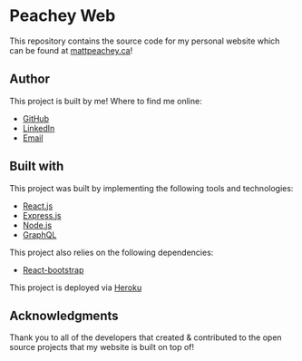 # Peachey Web
This repository contains the source code for my personal website which can be found at [mattpeachey.ca](http://mattpeachey.ca)!

## Author
This project is built by me!  Where to find me online:
* [GitHub](github.com/peacheym)
* [LinkedIn](linkedin.com/in/matt-peachey-02bb11152?originalSubdomain=ca)
* [Email](mailto:peacheym@dal.ca)

## Built with
This project was built by implementing the following tools and technologies:
* [React.js](www.reactjs.org)
* [Express.js](www.expressjs.com)
* [Node.js](nodejs.org)
* [GraphQL](https://graphql.org/graphql-js/)

This project also relies on the following dependencies:
* [React-bootstrap](https://react-bootstrap.github.io/)

This project is deployed via [Heroku](www.heroku.com)

## Acknowledgments
Thank you to all of the developers that created & contributed to the open source projects that my website is built on top of!
